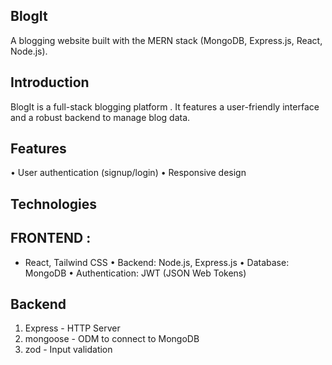## BlogIt
A blogging website built with the MERN stack (MongoDB, Express.js, React, Node.js).

## Introduction

BlogIt is a full-stack blogging platform . It features a user-friendly interface and a robust backend to manage blog data.

## Features
 •	User authentication (signup/login)
 •	Responsive design

 ## Technologies
 ##	FRONTEND :
 -  React, Tailwind CSS 
 •	Backend: Node.js, Express.js
 •	Database: MongoDB
 •	Authentication:  JWT (JSON Web Tokens)

 ## Backend
1.	Express - HTTP Server
2.	mongoose - ODM to connect to MongoDB
3.	zod - Input validation

 
